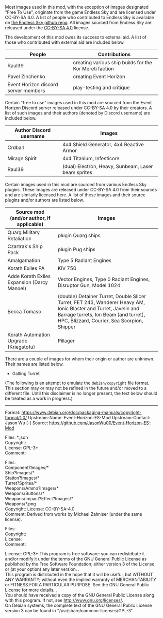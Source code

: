 Most images used in this mod, with the exception of images designated "Free To Use", originate from the game Endless Sky and are licensed under CC-BY-SA 4.0.
A list of people who contributed to Endless Sky is available on [the Endless Sky github repo](https://github.com/endless-sky/endless-sky/).
All images sourced from Endless Sky are released under the [CC-BY-SA 4.0](https://creativecommons.org/licenses/by-sa/4.0/legalcode) license.

The development of this mod owes its success to external aid. 
A list of those who contributed with external aid are included below.

People | Contributions
--- | ---
Raul39 | creating various ship builds for the Kor Mereti faction
Pavel Zinchenko | creating Event Horizon
Event Horizon discord server members | play-testing and critique

Certain "free to use" images used in this mod are sourced from the Event Horizon Discord server released under CC-BY-SA 4.0 by their creators.
A list of such images and their authors (denoted by Discord username) are included below.

Author Discord username | Images
--- | ---
Crdball | 4x4 Shield Generator, 4x4 Reactive Armor
Mirage Spirit | 4x4 Titanium, Infesticore
Raul39 | (dual) Electron, Heavy, Sunbeam, Laser beam sprites

Certain images used in this mod are sourced from various Endless Sky plugins.
These images are released under CC-BY-SA 4.0 from their sources and are similarly licensed here.
A list of these images and their source plugins and/or authors are listed below.

Source mod (and/or author, if applicable) | Images
--- | ---
Quarg Military Retaliation | plugin Quarg ships
Czartrak's Ship Pack | plugin Pug ships
Amalgamation | Type 5 Radiant Engines
Korath Exiles PA | KIV 750
Adde Korath Exiles Expansion (Darcy Manoel) | Vector Engines, Type 0 Radiant Engines, Disruptor Gun, Model 1024
Becca Tomaso | (double) Detainer Turret, Double Slicer Turret, FET 243, Wanderer Heavy AM, Ionic Blaster and Turret, Javelin and Barrage turrets, Ion Beam (and turret), HPC, Blizzard, Courier, Sea Scorpion, Shipper
Korath Automation Upgrade (Kriegstofu) | Pillager

There are a couple of images for whom their origin or author are unknown. Their names are listed below.

* Gatling Turret

(The following is an attempt to emulate the `debian/copyright` file format. This section may or may not be refined in the future and/or moved to a different file. Until this disclaimer is no longer present, the text below should be treated as a work in progress.)

______________________________________________________________________________
Format: https://www.debian.org/doc/packaging-manuals/copyright-format/1.0/
Upstream-Name: Event-Horizon-ES-Mod
Upstream-Contact: Jason Wu (-)
Source: https://github.com/JasonWu00/Event-Horizon-ES-Mod

Files: *.json   
Copyright:   
License: GPL-3+   
Comment:

Files:   
  Component?Images/*   
  Ship?Images/*   
  Station?Images/*   
  Turret?Sprites/*   
  Weapons/Ammo?Images/*   
  Weapons/Buttons/*   
  Weapons/Impact?Effect?Images/*   
  Weapons/*.png   
Copyright: 
License: CC-BY-SA-4.0   
Comment: Derived from works by Michael Zahniser (under the same license).

Files:   
Copyright:   
License:   
Comment:   

License: GPL-3+
  This program is free software: you can redistribute it and/or modify
  it under the terms of the GNU General Public License as published by
  the Free Software Foundation; either version 3 of the License, or
  (at your option) any later version.
  .   
  This program is distributed in the hope that it will be useful,
  but WITHOUT ANY WARRANTY; without even the implied warranty of
  MERCHANTABILITY or FITNESS FOR A PARTICULAR PURPOSE.  See the
  GNU General Public License for more details.
  .   
  You should have received a copy of the GNU General Public License
  along with this program.  If not, see <http://www.gnu.org/licenses/>.
  .   
  On Debian systems, the complete text of the GNU General Public
  License version 3 can be found in "/usr/share/common-licenses/GPL-3".
